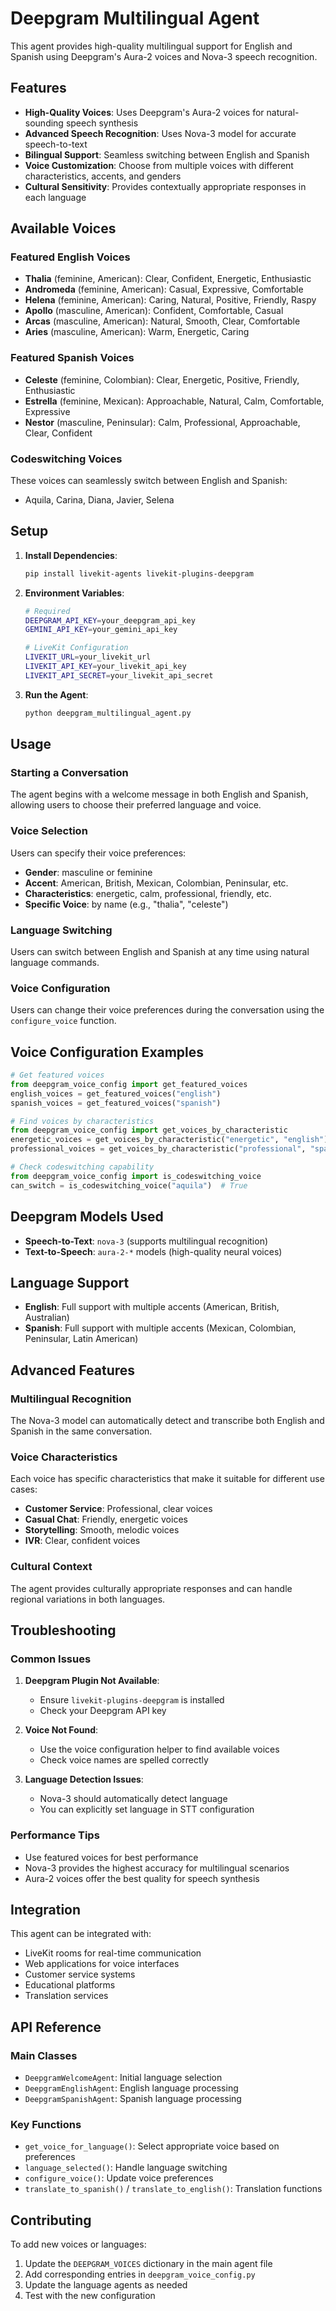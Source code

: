 # Deepgram Multilingual Agent

This agent provides high-quality multilingual support for English and Spanish using Deepgram's Aura-2 voices and Nova-3 speech recognition.

## Features

- **High-Quality Voices**: Uses Deepgram's Aura-2 voices for natural-sounding speech synthesis
- **Advanced Speech Recognition**: Uses Nova-3 model for accurate speech-to-text
- **Bilingual Support**: Seamless switching between English and Spanish
- **Voice Customization**: Choose from multiple voices with different characteristics, accents, and genders
- **Cultural Sensitivity**: Provides contextually appropriate responses in each language

## Available Voices

### Featured English Voices
- **Thalia** (feminine, American): Clear, Confident, Energetic, Enthusiastic
- **Andromeda** (feminine, American): Casual, Expressive, Comfortable
- **Helena** (feminine, American): Caring, Natural, Positive, Friendly, Raspy
- **Apollo** (masculine, American): Confident, Comfortable, Casual
- **Arcas** (masculine, American): Natural, Smooth, Clear, Comfortable
- **Aries** (masculine, American): Warm, Energetic, Caring

### Featured Spanish Voices
- **Celeste** (feminine, Colombian): Clear, Energetic, Positive, Friendly, Enthusiastic
- **Estrella** (feminine, Mexican): Approachable, Natural, Calm, Comfortable, Expressive
- **Nestor** (masculine, Peninsular): Calm, Professional, Approachable, Clear, Confident

### Codeswitching Voices
These voices can seamlessly switch between English and Spanish:
- Aquila, Carina, Diana, Javier, Selena

## Setup

1. **Install Dependencies**:
   ```bash
   pip install livekit-agents livekit-plugins-deepgram
   ```

2. **Environment Variables**:
   ```bash
   # Required
   DEEPGRAM_API_KEY=your_deepgram_api_key
   GEMINI_API_KEY=your_gemini_api_key
   
   # LiveKit Configuration
   LIVEKIT_URL=your_livekit_url
   LIVEKIT_API_KEY=your_livekit_api_key
   LIVEKIT_API_SECRET=your_livekit_api_secret
   ```

3. **Run the Agent**:
   ```bash
   python deepgram_multilingual_agent.py
   ```

## Usage

### Starting a Conversation
The agent begins with a welcome message in both English and Spanish, allowing users to choose their preferred language and voice.

### Voice Selection
Users can specify their voice preferences:
- **Gender**: masculine or feminine
- **Accent**: American, British, Mexican, Colombian, Peninsular, etc.
- **Characteristics**: energetic, calm, professional, friendly, etc.
- **Specific Voice**: by name (e.g., "thalia", "celeste")

### Language Switching
Users can switch between English and Spanish at any time using natural language commands.

### Voice Configuration
Users can change their voice preferences during the conversation using the `configure_voice` function.

## Voice Configuration Examples

```python
# Get featured voices
from deepgram_voice_config import get_featured_voices
english_voices = get_featured_voices("english")
spanish_voices = get_featured_voices("spanish")

# Find voices by characteristics
from deepgram_voice_config import get_voices_by_characteristic
energetic_voices = get_voices_by_characteristic("energetic", "english")
professional_voices = get_voices_by_characteristic("professional", "spanish")

# Check codeswitching capability
from deepgram_voice_config import is_codeswitching_voice
can_switch = is_codeswitching_voice("aquila")  # True
```

## Deepgram Models Used

- **Speech-to-Text**: `nova-3` (supports multilingual recognition)
- **Text-to-Speech**: `aura-2-*` models (high-quality neural voices)

## Language Support

- **English**: Full support with multiple accents (American, British, Australian)
- **Spanish**: Full support with multiple accents (Mexican, Colombian, Peninsular, Latin American)

## Advanced Features

### Multilingual Recognition
The Nova-3 model can automatically detect and transcribe both English and Spanish in the same conversation.

### Voice Characteristics
Each voice has specific characteristics that make it suitable for different use cases:
- **Customer Service**: Professional, clear voices
- **Casual Chat**: Friendly, energetic voices
- **Storytelling**: Smooth, melodic voices
- **IVR**: Clear, confident voices

### Cultural Context
The agent provides culturally appropriate responses and can handle regional variations in both languages.

## Troubleshooting

### Common Issues

1. **Deepgram Plugin Not Available**:
   - Ensure `livekit-plugins-deepgram` is installed
   - Check your Deepgram API key

2. **Voice Not Found**:
   - Use the voice configuration helper to find available voices
   - Check voice names are spelled correctly

3. **Language Detection Issues**:
   - Nova-3 should automatically detect language
   - You can explicitly set language in STT configuration

### Performance Tips

- Use featured voices for best performance
- Nova-3 provides the highest accuracy for multilingual scenarios
- Aura-2 voices offer the best quality for speech synthesis

## Integration

This agent can be integrated with:
- LiveKit rooms for real-time communication
- Web applications for voice interfaces
- Customer service systems
- Educational platforms
- Translation services

## API Reference

### Main Classes
- `DeepgramWelcomeAgent`: Initial language selection
- `DeepgramEnglishAgent`: English language processing
- `DeepgramSpanishAgent`: Spanish language processing

### Key Functions
- `get_voice_for_language()`: Select appropriate voice based on preferences
- `language_selected()`: Handle language switching
- `configure_voice()`: Update voice preferences
- `translate_to_spanish()` / `translate_to_english()`: Translation functions

## Contributing

To add new voices or languages:
1. Update the `DEEPGRAM_VOICES` dictionary in the main agent file
2. Add corresponding entries in `deepgram_voice_config.py`
3. Update the language agents as needed
4. Test with the new configuration

